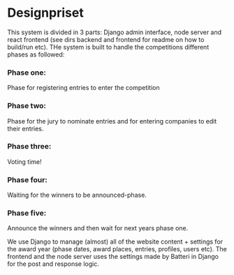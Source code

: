 # Designpriset

This system is divided in 3 parts: Django admin interface, node server and react frontend (see dirs backend and frontend for readme on how to build/run etc).
THe system is built to handle the competitions different phases as followed:

### Phase one: 
Phase for registering entries to enter the competition
### Phase two: 
Phase for the jury to nominate entries and for entering companies to edit their entries.
### Phase three: 
Voting time!
### Phase four: 
Waiting for the winners to be announced-phase.
### Phase five: 
Announce the winners and then wait for next years phase one.

We use Django to manage (almost) all of the website content + settings for the award year (phase dates, award places, entries, profiles, users etc).
The frontend and the node server uses the settings made by Batteri in Django for the post and response logic.

